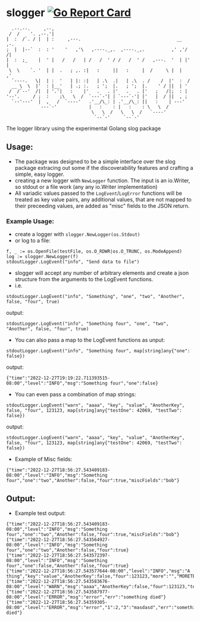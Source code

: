 # slogger [![Go Report Card](https://goreportcard.com/badge/github.com/BitlyTwiser/slogger)](https://goreportcard.com/report/github.com/BitlyTwiser/slogger)
```
  .--.--.     ,--,                                                      
 /  /    '. ,--.'|                                                      
|  :  /`. / |  | :     ,---.                                    __  ,-. 
;  |  |--`  :  : '    '   ,'\   ,----._,.  ,----._,.          ,' ,'/ /| 
|  :  ;_    |  ' |   /   /   | /   /  ' / /   /  ' /   ,---.  '  | |' | 
 \  \    `. '  | |  .   ; ,. :|   :     ||   :     |  /     \ |  |   ,' 
  `----.   \|  | :  '   | |: :|   | .\  .|   | .\  . /    /  |'  :  /   
  __ \  \  |'  : |__'   | .; :.   ; ';  |.   ; ';  |.    ' / ||  | '    
 /  /`--'  /|  | '.'|   :    |'   .   . |'   .   . |'   ;   /|;  : |    
'--'.     / ;  :    ;\   \  /  `---`-'| | `---`-'| |'   |  / ||  , ;    
  `--'---'  |  ,   /  `----'   .'__/\_: | .'__/\_: ||   :    | ---'     
             ---`-'            |   :    : |   :    : \   \  /           
                                \   \  /   \   \  /   `----'            
                                 `--`-'     `--`-'                      
```
The logger library using the experimental Golang slog package

## Usage:
- The package was designed to be a simple interface over the slog package extracing out some if the discoverability features and crafting a simple, easy logger.
- creating a new logger with ```NewLogger``` function. The input is an io.Writer, so stdout or a file work (any any io.Writer implementation)
- All variadic values passed to the ```LogEvent```/```LogError``` functions will be treated as key value pairs, any additional values, that are not mapped to their preceeding values, are added as "misc" fields to the JSON return.

### Example Usage:
- create a logger with ```slogger.NewLogger(os.Stdout)```
- or log to a file:
```
f, _ := os.OpenFile(testFile, os.O_RDWR|os.O_TRUNC, os.ModeAppend)
log := slogger.NewLogger(f)
stdoutLogger.LogEvent("info", "Send data to file") 
```
- slogger will accept any number of arbitrary elements and create a json structure from the arguments to the LogEvent functions.
- i.e.
```
stdoutLogger.LogEvent("info", "Something", "one", "two", "Another", false, "four", true)
```
output:
```
stdoutLogger.LogEvent("info", "Something four", "one", "two", "Another", false, "four", true)
```

- You can also pass a map to  the LogEvent functions as unput:
```
stdoutLogger.LogEvent("info", "Something four", map[string]any{"one": false})
```
output: 
```
{"time":"2022-12-27T19:19:22.711393515-08:00","level":"INFO","msg":"Something four","one":false}
```
- You can even pass a combination of map strings:
```
stdoutLogger.LogEvent("warn", "aaaa", "key", "value", "AnotherKey", false, "four", 123123, map[string]any{"testOne": 42069, "testTwo": false})
```
output:
```
stdoutLogger.LogEvent("warn", "aaaa", "key", "value", "AnotherKey", false, "four", 123123, map[string]any{"testOne": 42069, "testTwo": false})
```

- Example of Misc fields:
```
{"time":"2022-12-27T18:56:27.543409183-08:00","level":"INFO","msg":"Something four","one":"two","Another":false,"four":true,"miscFields":"bob"}
```
## Output:
- Example test output:
```
{"time":"2022-12-27T18:56:27.543409183-08:00","level":"INFO","msg":"Something four","one":"two","Another":false,"four":true,"miscFields":"bob"}
{"time":"2022-12-27T18:56:27.543564927-08:00","level":"INFO","msg":"Something four","one":"two","Another":false,"four":true}
{"time":"2022-12-27T18:56:27.543572397-08:00","level":"INFO","msg":"Something four","one":false,"Another":false,"four":true}
{"time":"2022-12-27T18:56:27.543577644-08:00","level":"INFO","msg":"A thing","key":"value","AnotherKey":false,"four":123123,"more":"","MORETEST":123123,"TestAgain":false,"miscFields":123123}
{"time":"2022-12-27T18:56:27.543583676-08:00","level":"WARN","msg":"aaaa","AnotherKey":false,"four":123123,"testOne":42069,"testTwo":false,"key":"value"}
{"time":"2022-12-27T18:56:27.543587977-08:00","level":"ERROR","msg":"error","err":"something died"}
{"time":"2022-12-27T18:56:27.54359305-08:00","level":"ERROR","msg":"error","1":2,"3":"masdasd","err":"something died"}
```
